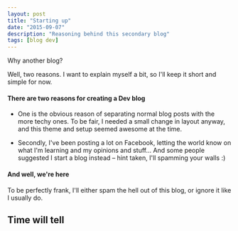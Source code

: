 ```yaml
---
layout: post
title: "Starting up"
date: "2015-09-07"
description: "Reasoning behind this secondary blog"
tags: [blog dev]
---
```


Why another blog?

Well, two reasons. I want to explain myself a bit, so I'll keep it short and simple for now.

#### There are two reasons for creating a Dev blog

* One is the obvious reason of separating normal blog posts with the more techy ones. To be fair, I needed a small change in layout anyway, and this theme and setup seemed awesome at the time.

* Secondly, I've been posting a lot on Facebook, letting the world know on what I'm learning and my opinions and stuff... And some people suggested I start a blog instead – hint taken, I'll spamming your walls :)

#### And well, we're here

To be perfectly frank, I'll either spam the hell out of this blog, or ignore it like I usually do.



## Time will tell
